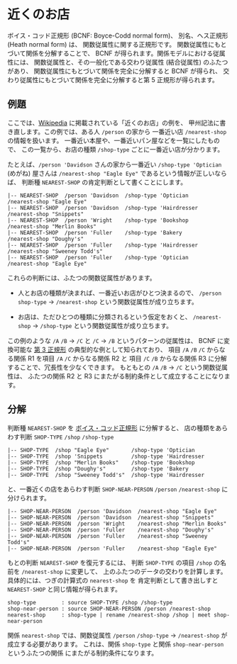 # 近くのお店


ボイス・コッド正規形 (BCNF: Boyce-Codd normal form)、
別名、ヘス正規形 (Heath normal form) は、
関数従属性に関する正規形です。
関数従属性にもとづいて関係を分解することで、
BCNF が得られます。関係モデルにおける従属性には、
関数従属性と、その一般化である交わり従属性 (結合従属性) のふたつがあり、
関数従属性にもとづいて関係を完全に分解すると BCNF が得られ、
交わり従属性にもとづいて関係を完全に分解すると第 5 正規形が得られます。


## 例題

ここでは、[Wikipedia] に掲載されている「近くのお店」の例を、
甲州記法に書き直します。この例では、ある人 `/person` の家から
一番近い店 `/nearest-shop` の情報を扱います。
一番近い本屋や、一番近いパン屋などを一覧にしたもので、
この一覧から、お店の種類 `/shop-type` ごとに一番近い店が分かります。

たとえば、`/person 'Davidson` さんの家から一番近い
`/shop-type 'Optician` (めがね) 屋さんは
`/nearest-shop "Eagle Eye"` であるという情報が正しいならば、
判断種 `NEAREST-SHOP` の肯定判断として書くことにします。

    |-- NEAREST-SHOP  /person 'Davidson  /shop-type 'Optician     /nearest-shop "Eagle Eye"
    |-- NEAREST-SHOP  /person 'Davidson  /shop-type 'Hairdresser  /nearest-shop "Snippets"
    |-- NEAREST-SHOP  /person 'Wright    /shop-type 'Bookshop     /nearest-shop "Merlin Books"
    |-- NEAREST-SHOP  /person 'Fuller    /shop-type 'Bakery       /nearest-shop "Doughy's"
    |-- NEAREST-SHOP  /person 'Fuller    /shop-type 'Hairdresser  /nearest-shop "Sweeney Todd's"
    |-- NEAREST-SHOP  /person 'Fuller    /shop-type 'Optician     /nearest-shop "Eagle Eye"

これらの判断には、ふたつの関数従属性があります。

 - 人とお店の種類が決まれば、一番近いお店がひとつ決まるので、
   `/person` `shop-type` → `/nearest-shop` という関数従属性が成り立ちます。

 - お店は、ただひとつの種類に分類されるという仮定をおくと、
   `/nearest-shop` → `/shop-type` という関数従属性が成り立ちます。

この例のような `/A` `/B` → `/C` と `/C` → `/B` というパターンの従属性は、
BCNF に変換可能な [第 3 正規形][3NF] の典型的な例として知られており、
項目 `/A` `/B` `/C` からなる関係 R1 を項目 `/A` `/C` からなる関係 R2 と
項目 `/C` `/B` からなる関係 R3 に分解することで、冗長性を少なくできます。
もともとの `/A` `/B` → `/C` という関数従属性は、
ふたつの関係 R2 と R3 にまたがる制約条件として成立することになります。


## 分解

判断種 `NEAREST-SHOP` を [ボイス・コッド正規形][BCNF] に分解すると、
店の種類をあらわす判断 `SHOP-TYPE` `/shop` `/shop-type`

    |-- SHOP-TYPE  /shop "Eagle Eye"       /shop-type 'Optician
    |-- SHOP-TYPE  /shop 'Snippets         /shop-type 'Hairdresser
    |-- SHOP-TYPE  /shop "Merlin Books"    /shop-type 'Bookshop
    |-- SHOP-TYPE  /shop "Doughy's"        /shop-type 'Bakery
    |-- SHOP-TYPE  /shop "Sweeney Todd's"  /shop-type 'Hairdresser

と、一番近くの店をあらわす判断 `SHOP-NEAR-PERSON` `/person` `/nearest-shop`
に分けられます。

    |-- SHOP-NEAR-PERSON  /person 'Davidson  /nearest-shop "Eagle Eye"
    |-- SHOP-NEAR-PERSON  /person 'Davidson  /nearest-shop "Snippets"
    |-- SHOP-NEAR-PERSON  /person 'Wright    /nearest-shop "Merlin Books"
    |-- SHOP-NEAR-PERSON  /person 'Fuller    /nearest-shop "Doughy's"
    |-- SHOP-NEAR-PERSON  /person 'Fuller    /nearest-shop "Sweeney Todd's"
    |-- SHOP-NEAR-PERSON  /person 'Fuller    /nearest-shop "Eagle Eye"

もとの判断 `NEAREST-SHOP` を復元するには、
判断 `SHOP-TYPE` の項目 `/shop` の名前を `/nearest-shop` に変更して、
上のふたつのデータの交わりを計算します。
具体的には、つぎの計算式の `nearest-shop` を
肯定判断として書き出しすと `NEAREST-SHOP` と同じ情報が得られます。

    shop-type        : source SHOP-TYPE /shop /shop-type
    shop-near-person : source SHOP-NEAR-PERSON /person /nearest-shop
    nearest-shop     : shop-type | rename /nearest-shop /shop | meet shop-near-person

関係 `nearest-shop` では、関数従属性 `/person` `/shop-type`
→ `/nearest-shop` が成立する必要があります。
これは、関係 `shop-type` と関係 `shop-near-person` というふたつの関係
にまたがる制約条件になります。



[Wikipedia]:     http://en.wikipedia.org/wiki/Boyce-Codd_normal_form
[3NF]:           3NF.md
[BCNF]:          BCNF.md

